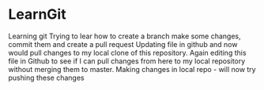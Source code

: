# LearnGit
Learning git
Trying to lear how to  create a branch make some changes, commit them and create a pull request
Updating file in github and  now would pull changes to my local clone of this  repository.
Again editing this file  in Github to see if  I can pull changes from here to my local repository without  merging them to master.
Making changes in local repo - will now try pushing these changes

